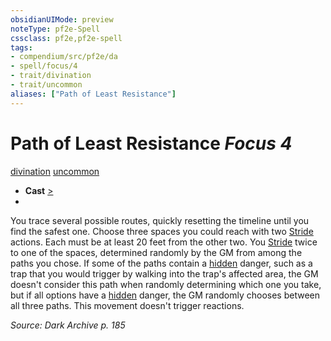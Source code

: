 ```yaml
---
obsidianUIMode: preview
noteType: pf2e-Spell
cssclass: pf2e,pf2e-spell
tags:
- compendium/src/pf2e/da
- spell/focus/4
- trait/divination
- trait/uncommon
aliases: ["Path of Least Resistance"]
---
```

# Path of Least Resistance *Focus 4*   
[divination](rules/traits/divination.md "Divination School Trait")  [uncommon](rules/traits/uncommon.md "Uncommon Rarity Trait")  

- **Cast** [>](rules/core-rulebook/chapter-9-playing-the-game.md#Actions "Single Action") 
- 

You trace several possible routes, quickly resetting the timeline until you find the safest one. Choose three spaces you could reach with two [Stride](rules/actions/stride.md) actions. Each must be at least 20 feet from the other two. You [Stride](rules/actions/stride.md) twice to one of the spaces, determined randomly by the GM from among the paths you chose. If some of the paths contain a [hidden](rules/conditions.md#Hidden) danger, such as a trap that you would trigger by walking into the trap's affected area, the GM doesn't consider this path when randomly determining which one you take, but if all options have a [hidden](rules/conditions.md#Hidden) danger, the GM randomly chooses between all three paths. This movement doesn't trigger reactions.

*Source: Dark Archive p. 185*